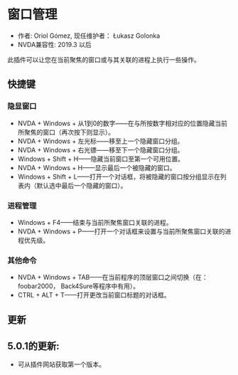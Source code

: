 # 窗口管理

* 作者: Oriol Gómez, 现任维护者： Łukasz Golonka
* NVDA兼容性: 2019.3 以后

此插件可以让您在当前聚焦的窗口或与其关联的进程上执行一些操作。

## 快捷键
### 隐显窗口
* NVDA + Windows + 从1到0的数字——在与所按数字相对应的位置隐藏当前所聚焦的窗口（再次按下则显示）。
* NVDA + Windows + 左光标——移至上一个隐藏窗口分组。
* NVDA + Windows + 右光镖——移至下一个隐藏窗口分组。
* Windows + Shift + H——隐藏当前窗口至第一个可用位置。
* NVDA + Windows + H——显示最后一个被隐藏的窗口。
* Windows + Shift + L——打开一个对话框，将被隐藏的窗口按分组显示在列表内（默认选中最后一个隐藏的窗口）。

### 进程管理
* Windows + F4——结束与当前所聚焦窗口关联的进程。
* NVDA + Windows + P——打开一个对话框来设置与当前所聚焦窗口关联的进程优先级。

### 其他命令
* NVDA + Windows + TAB——在当前程序的顶层窗口之间切换（在： foobar2000， Back4Sure等程序中有用）。
* CTRL + ALT + T——打开更改当前窗口标题的对话框。

## 更新

## 5.0.1的更新:

- 可从插件网站获取第一个版本。
